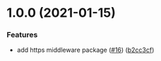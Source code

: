# 1.0.0 (2021-01-15)

### Features

- add https middleware package ([#16](https://github.com/kittgen/kittgen-nestjs/issues/16)) ([b2cc3cf](https://github.com/kittgen/kittgen-nestjs/commit/b2cc3cf0138cae7b8e8c42123400d8115dce623d))
